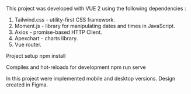 This project was developed with VUE 2 using the following dependencies : 

1. Tailwind.css  - utility-first CSS framework.
2. Moment.js - library for manipulating dates and times in JavaScript.
3. Axios - promise-based HTTP Client. 
4. Apexchart - charts library. 
5. Vue router. 


Project setup 
npm install

Compiles and hot-reloads for development 
npm run serve



In this project were implemented mobile and desktop versions. 
Design created in Figma. 


